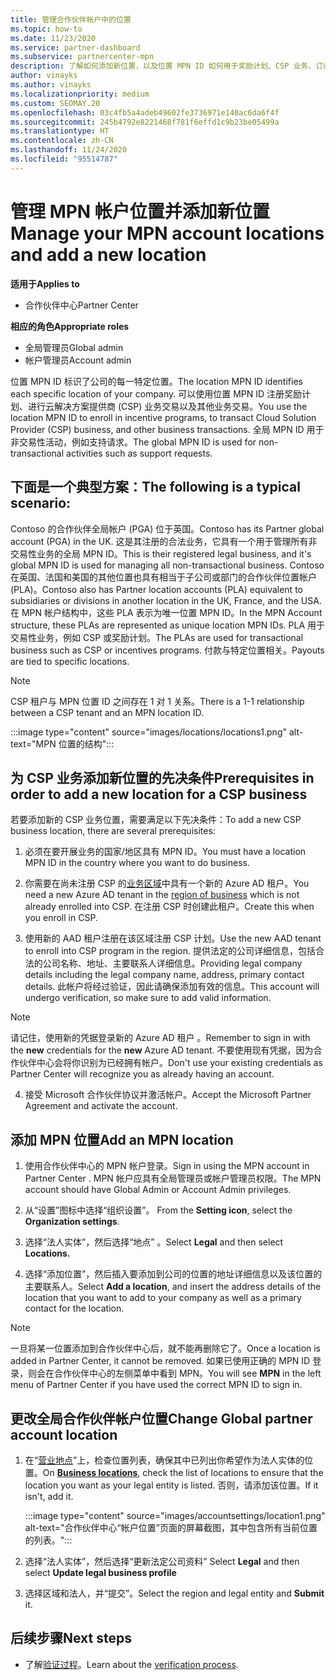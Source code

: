 ```yaml
---
title: 管理合作伙伴帐户中的位置
ms.topic: how-to
ms.date: 11/23/2020
ms.service: partner-dashboard
ms.subservice: partnercenter-mpn
description: 了解如何添加新位置，以及位置 MPN ID 如何用于奖励计划、CSP 业务、订阅和其他交易。
author: vinayks
ms.author: vinayks
ms.localizationpriority: medium
ms.custom: SEOMAY.20
ms.openlocfilehash: 03c4fb5a4adeb49602fe3736971e140ac6da6f4f
ms.sourcegitcommit: 245b4792e8221468f781f6effd1c9b23be05499a
ms.translationtype: HT
ms.contentlocale: zh-CN
ms.lasthandoff: 11/24/2020
ms.locfileid: "95514787"
---
```

# <a name="manage-your-mpn-account-locations-and-add-a-new-location"></a><span data-ttu-id="db303-103">管理 MPN 帐户位置并添加新位置</span><span class="sxs-lookup"><span data-stu-id="db303-103">Manage your MPN account locations and add a new location</span></span>

<span data-ttu-id="db303-104">**适用于**</span><span class="sxs-lookup"><span data-stu-id="db303-104">**Applies to**</span></span>

- <span data-ttu-id="db303-105">合作伙伴中心</span><span class="sxs-lookup"><span data-stu-id="db303-105">Partner Center</span></span>

<span data-ttu-id="db303-106">**相应的角色**</span><span class="sxs-lookup"><span data-stu-id="db303-106">**Appropriate roles**</span></span>

- <span data-ttu-id="db303-107">全局管理员</span><span class="sxs-lookup"><span data-stu-id="db303-107">Global admin</span></span>
- <span data-ttu-id="db303-108">帐户管理员</span><span class="sxs-lookup"><span data-stu-id="db303-108">Account admin</span></span>

<span data-ttu-id="db303-109">位置 MPN ID 标识了公司的每一特定位置。</span><span class="sxs-lookup"><span data-stu-id="db303-109">The location MPN ID identifies each specific location of your company.</span></span> <span data-ttu-id="db303-110">可以使用位置 MPN ID 注册奖励计划、进行云解决方案提供商 (CSP) 业务交易以及其他业务交易。</span><span class="sxs-lookup"><span data-stu-id="db303-110">You use the location MPN ID to enroll in incentive programs, to transact Cloud Solution Provider (CSP) business, and other business transactions.</span></span> <span data-ttu-id="db303-111">全局 MPN ID 用于非交易性活动，例如支持请求。</span><span class="sxs-lookup"><span data-stu-id="db303-111">The global MPN ID is used for non-transactional activities such as support requests.</span></span>

## <a name="the-following-is-a-typical-scenario"></a><span data-ttu-id="db303-112">下面是一个典型方案：</span><span class="sxs-lookup"><span data-stu-id="db303-112">The following is a typical scenario:</span></span>

<span data-ttu-id="db303-113">Contoso 的合作伙伴全局帐户 (PGA) 位于英国。</span><span class="sxs-lookup"><span data-stu-id="db303-113">Contoso has its Partner global account (PGA) in the UK.</span></span> <span data-ttu-id="db303-114">这是其注册的合法业务，它具有一个用于管理所有非交易性业务的全局 MPN ID。</span><span class="sxs-lookup"><span data-stu-id="db303-114">This is their registered legal business, and it's global MPN ID is used for managing all non-transactional business.</span></span> <span data-ttu-id="db303-115">Contoso 在英国、法国和美国的其他位置也具有相当于子公司或部门的合作伙伴位置帐户 (PLA)。</span><span class="sxs-lookup"><span data-stu-id="db303-115">Contoso also has Partner location accounts (PLA) equivalent to subsidiaries or divisions in another location in the UK, France, and the USA.</span></span> <span data-ttu-id="db303-116">在 MPN 帐户结构中，这些 PLA 表示为唯一位置 MPN ID。</span><span class="sxs-lookup"><span data-stu-id="db303-116">In the MPN Account structure, these PLAs are represented as unique location MPN IDs.</span></span> <span data-ttu-id="db303-117">PLA 用于交易性业务，例如 CSP 或奖励计划。</span><span class="sxs-lookup"><span data-stu-id="db303-117">The PLAs are used for transactional business such as CSP or incentives programs.</span></span> <span data-ttu-id="db303-118">付款与特定位置相关。</span><span class="sxs-lookup"><span data-stu-id="db303-118">Payouts are tied to specific locations.</span></span> 

>[!NOTE]
><span data-ttu-id="db303-119">CSP 租户与 MPN 位置 ID 之间存在 1 对 1 关系。</span><span class="sxs-lookup"><span data-stu-id="db303-119">There is a 1-1 relationship between a CSP tenant and an MPN location ID.</span></span>

:::image type="content" source="images/locations/locations1.png" alt-text="MPN 位置的结构":::

## <a name="prerequisites-in-order-to-add-a-new-location-for-a-csp-business"></a><span data-ttu-id="db303-121">为 CSP 业务添加新位置的先决条件</span><span class="sxs-lookup"><span data-stu-id="db303-121">Prerequisites in order to add a new location for a CSP business</span></span>

<span data-ttu-id="db303-122">若要添加新的 CSP 业务位置，需要满足以下先决条件：</span><span class="sxs-lookup"><span data-stu-id="db303-122">To add a new CSP business location, there are several prerequisites:</span></span>

1. <span data-ttu-id="db303-123">必须在要开展业务的国家/地区具有 MPN ID。</span><span class="sxs-lookup"><span data-stu-id="db303-123">You must have a location MPN ID in the country where you want to do business.</span></span>

1. <span data-ttu-id="db303-124">你需要在尚未注册 CSP 的[业务区域](regional-authorization-overview.md)中具有一个新的 Azure AD 租户。</span><span class="sxs-lookup"><span data-stu-id="db303-124">You need a new Azure AD tenant in the [region of business](regional-authorization-overview.md) which is not already enrolled into CSP.</span></span> <span data-ttu-id="db303-125">在注册 CSP 时创建此租户。</span><span class="sxs-lookup"><span data-stu-id="db303-125">Create this when you enroll in CSP.</span></span>
 
3. <span data-ttu-id="db303-126">使用新的 AAD 租户注册在该区域注册 CSP 计划。</span><span class="sxs-lookup"><span data-stu-id="db303-126">Use the new AAD tenant to enroll into CSP program in the region.</span></span>
<span data-ttu-id="db303-127">提供法定的公司详细信息，包括合法的公司名称、地址、主要联系人详细信息。</span><span class="sxs-lookup"><span data-stu-id="db303-127">Providing legal company details including the legal company name, address, primary contact details.</span></span> <span data-ttu-id="db303-128">此帐户将经过验证，因此请确保添加有效的信息。</span><span class="sxs-lookup"><span data-stu-id="db303-128">This account will undergo verification, so make sure to add valid information.</span></span>

>[!NOTE] 
 ><span data-ttu-id="db303-129">请记住，使用新的凭据登录新的 Azure AD 租户 。</span><span class="sxs-lookup"><span data-stu-id="db303-129">Remember to sign in with the **new** credentials for the **new** Azure AD tenant.</span></span> <span data-ttu-id="db303-130">不要使用现有凭据，因为合作伙伴中心会将你识别为已经拥有帐户。</span><span class="sxs-lookup"><span data-stu-id="db303-130">Don't use your existing credentials as Partner Center will recognize you as already having an account.</span></span>

4. <span data-ttu-id="db303-131">接受 Microsoft 合作伙伴协议并激活帐户。</span><span class="sxs-lookup"><span data-stu-id="db303-131">Accept the Microsoft Partner Agreement and activate the account.</span></span>

## <a name="add-an-mpn-location"></a><span data-ttu-id="db303-132">添加 MPN 位置</span><span class="sxs-lookup"><span data-stu-id="db303-132">Add an MPN location</span></span>

1. <span data-ttu-id="db303-133">使用合作伙伴中心的 MPN 帐户登录。</span><span class="sxs-lookup"><span data-stu-id="db303-133">Sign in using the MPN account in Partner Center .</span></span> <span data-ttu-id="db303-134">MPN 帐户应具有全局管理员或帐户管理员权限。</span><span class="sxs-lookup"><span data-stu-id="db303-134">The MPN account should have Global Admin or Account Admin privileges.</span></span> 

1. <span data-ttu-id="db303-135">从“设置”图标中选择“组织设置”。 </span><span class="sxs-lookup"><span data-stu-id="db303-135">From the **Setting icon**, select the **Organization settings**.</span></span>

2. <span data-ttu-id="db303-136">选择“法人实体”，然后选择“地点” 。</span><span class="sxs-lookup"><span data-stu-id="db303-136">Select **Legal** and then select **Locations.**</span></span>

3. <span data-ttu-id="db303-137">选择“添加位置”，然后插入要添加到公司的位置的地址详细信息以及该位置的主要联系人。</span><span class="sxs-lookup"><span data-stu-id="db303-137">Select **Add a location**, and insert the address details of the location that you want to add to your company as well as a primary contact for the location.</span></span>

> [!NOTE]
> <span data-ttu-id="db303-138">一旦将某一位置添加到合作伙伴中心后，就不能再删除它了。</span><span class="sxs-lookup"><span data-stu-id="db303-138">Once a location is added in Partner Center, it cannot be removed.</span></span> <span data-ttu-id="db303-139">如果已使用正确的 MPN ID 登录，则会在合作伙伴中心的左侧菜单中看到 MPN。</span><span class="sxs-lookup"><span data-stu-id="db303-139">You will see **MPN** in the left menu of Partner Center if you have used the correct MPN ID to sign in.</span></span>

## <a name="change-global-partner-account-location"></a><span data-ttu-id="db303-140">更改全局合作伙伴帐户位置</span><span class="sxs-lookup"><span data-stu-id="db303-140">Change Global partner account location</span></span>

1. <span data-ttu-id="db303-141">在“[营业地点](https://partner.microsoft.com/dashboard/account/v3/organization/legalinfo#mpn)”上，检查位置列表，确保其中已列出你希望作为法人实体的位置。</span><span class="sxs-lookup"><span data-stu-id="db303-141">On **[Business locations](https://partner.microsoft.com/dashboard/account/v3/organization/legalinfo#mpn)**, check the list of locations to ensure that the location you want as your legal entity is listed.</span></span> <span data-ttu-id="db303-142">否则，请添加该位置。</span><span class="sxs-lookup"><span data-stu-id="db303-142">If it isn't, add it.</span></span>

   :::image type="content" source="images/accountsettings/location1.png" alt-text="合作伙伴中心“帐户位置”页面的屏幕截图，其中包含所有当前位置的列表。":::

2. <span data-ttu-id="db303-144">选择“法人实体”，然后选择“更新法定公司资料” </span><span class="sxs-lookup"><span data-stu-id="db303-144">Select **Legal** and then select **Update legal business profile**</span></span>
  
3. <span data-ttu-id="db303-145">选择区域和法人，并“提交”。</span><span class="sxs-lookup"><span data-stu-id="db303-145">Select the region and legal entity and **Submit** it.</span></span>

  
## <a name="next-steps"></a><span data-ttu-id="db303-146">后续步骤</span><span class="sxs-lookup"><span data-stu-id="db303-146">Next steps</span></span>

- <span data-ttu-id="db303-147">了解[验证过程](verification-responses.md)。</span><span class="sxs-lookup"><span data-stu-id="db303-147">Learn about the [verification process](verification-responses.md).</span></span>
